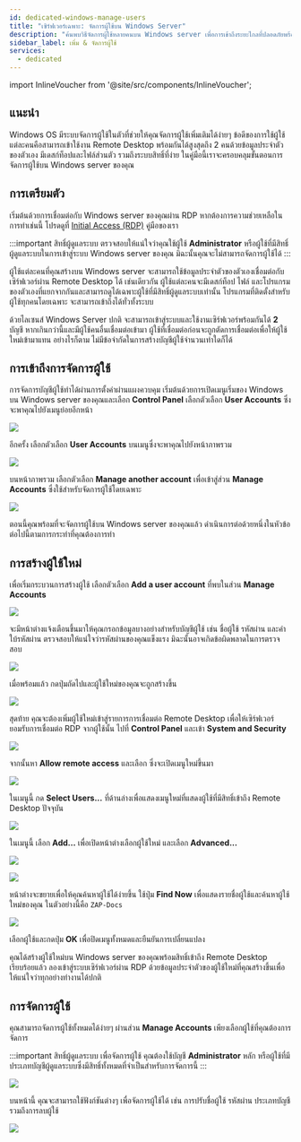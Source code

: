 ```yaml
---
id: dedicated-windows-manage-users
title: "เซิร์ฟเวอร์เฉพาะ: จัดการผู้ใช้บน Windows Server"
description: "ค้นพบวิธีจัดการผู้ใช้หลายคนบน Windows server เพื่อการเข้าถึงระยะไกลที่ปลอดภัยพร้อมกันและสภาพแวดล้อมที่ปรับแต่งได้ → เรียนรู้เพิ่มเติมตอนนี้"
sidebar_label: เพิ่ม & จัดการผู้ใช้
services:
  - dedicated
---
```


import InlineVoucher from '@site/src/components/InlineVoucher';

## แนะนำ

Windows OS มีระบบจัดการผู้ใช้ในตัวที่ช่วยให้คุณจัดการผู้ใช้เพิ่มเติมได้ง่ายๆ ข้อดีของการใช้ผู้ใช้แต่ละคนคือสามารถเข้าใช้งาน Remote Desktop พร้อมกันได้สูงสุดถึง 2 คนด้วยข้อมูลประจำตัวของตัวเอง มีเดสก์ท็อปและไฟล์ส่วนตัว รวมถึงระบบสิทธิ์ที่ง่าย ในคู่มือนี้เราจะครอบคลุมขั้นตอนการจัดการผู้ใช้บน Windows server ของคุณ

<InlineVoucher />

## การเตรียมตัว

เริ่มต้นด้วยการเชื่อมต่อกับ Windows server ของคุณผ่าน RDP หากต้องการความช่วยเหลือในการทำเช่นนี้ โปรดดูที่ [Initial Access (RDP)](dedicated-windows-userdp.md) คู่มือของเรา

:::important สิทธิ์ผู้ดูแลระบบ
ตรวจสอบให้แน่ใจว่าคุณใช้ผู้ใช้ **Administrator** หรือผู้ใช้ที่มีสิทธิ์ผู้ดูแลระบบในการเข้าสู่ระบบ Windows server ของคุณ มิฉะนั้นคุณจะไม่สามารถจัดการผู้ใช้ได้
:::

ผู้ใช้แต่ละคนที่คุณสร้างบน Windows server จะสามารถใช้ข้อมูลประจำตัวของตัวเองเชื่อมต่อกับเซิร์ฟเวอร์ผ่าน Remote Desktop ได้ เช่นเดียวกัน ผู้ใช้แต่ละคนจะมีเดสก์ท็อป ไฟล์ และโปรแกรมของตัวเองที่แยกจากกันและสามารถดูได้เฉพาะผู้ใช้ที่มีสิทธิ์ผู้ดูแลระบบเท่านั้น โปรแกรมที่ติดตั้งสำหรับผู้ใช้ทุกคนโดยเฉพาะ จะสามารถเข้าถึงได้ทั่วทั้งระบบ

ด้วยไลเซนส์ Windows Server ปกติ จะสามารถเข้าสู่ระบบและใช้งานเซิร์ฟเวอร์พร้อมกันได้ **2** บัญชี หากเกินกว่านี้และมีผู้ใช้คนอื่นเชื่อมต่อเข้ามา ผู้ใช้ที่เชื่อมต่อก่อนจะถูกตัดการเชื่อมต่อเพื่อให้ผู้ใช้ใหม่เข้ามาแทน อย่างไรก็ตาม ไม่มีข้อจำกัดในการสร้างบัญชีผู้ใช้จำนวนเท่าใดก็ได้

## การเข้าถึงการจัดการผู้ใช้

การจัดการบัญชีผู้ใช้ทำได้ผ่านการตั้งค่าผ่านแผงควบคุม เริ่มต้นด้วยการเปิดเมนูเริ่มของ Windows บน Windows server ของคุณและเลือก **Control Panel** เลือกตัวเลือก **User Accounts** ซึ่งจะพาคุณไปยังเมนูย่อยอีกหน้า

![](https://screensaver01.zap-hosting.com/index.php/s/zePaY2rcCwTgaCo/preview)

อีกครั้ง เลือกตัวเลือก **User Accounts** บนเมนูซึ่งจะพาคุณไปยังหน้าภาพรวม

![](https://screensaver01.zap-hosting.com/index.php/s/rafwZP8rDnycjpa/preview)

บนหน้าภาพรวม เลือกตัวเลือก **Manage another account** เพื่อเข้าสู่ส่วน **Manage Accounts** ซึ่งใช้สำหรับจัดการผู้ใช้โดยเฉพาะ

![](https://screensaver01.zap-hosting.com/index.php/s/iyQ9ZXoFLdMTNSZ/preview)

ตอนนี้คุณพร้อมที่จะจัดการผู้ใช้บน Windows server ของคุณแล้ว ดำเนินการต่อด้วยหนึ่งในหัวข้อต่อไปนี้ตามการกระทำที่คุณต้องการทำ

## การสร้างผู้ใช้ใหม่

เพื่อเริ่มกระบวนการสร้างผู้ใช้ เลือกตัวเลือก **Add a user account** ที่พบในส่วน **Manage Accounts**

![](https://screensaver01.zap-hosting.com/index.php/s/x4EpREF5FJoLycw/preview)

จะมีหน้าต่างแจ้งเตือนขึ้นมาให้คุณกรอกข้อมูลบางอย่างสำหรับบัญชีผู้ใช้ เช่น ชื่อผู้ใช้ รหัสผ่าน และคำใบ้รหัสผ่าน ตรวจสอบให้แน่ใจว่ารหัสผ่านของคุณแข็งแรง มิฉะนั้นอาจเกิดข้อผิดพลาดในการตรวจสอบ

![](https://screensaver01.zap-hosting.com/index.php/s/dAyCkyAA2BLwNNe/preview)

เมื่อพร้อมแล้ว กดปุ่มถัดไปและผู้ใช้ใหม่ของคุณจะถูกสร้างขึ้น

![](https://screensaver01.zap-hosting.com/index.php/s/zEZGXQH9ErcCbgD/preview)

สุดท้าย คุณจะต้องเพิ่มผู้ใช้ใหม่เข้าสู่รายการการเชื่อมต่อ Remote Desktop เพื่อให้เซิร์ฟเวอร์ยอมรับการเชื่อมต่อ RDP จากผู้ใช้นั้น ไปที่ **Control Panel** และเข้า **System and Security**

![](https://screensaver01.zap-hosting.com/index.php/s/NtNg7sRRgDdnffr/preview)

จากนั้นหา **Allow remote access** และเลือก ซึ่งจะเปิดเมนูใหม่ขึ้นมา

![](https://screensaver01.zap-hosting.com/index.php/s/diBL57HtffpNAGX/preview)

ในเมนูนี้ กด **Select Users...** ที่ด้านล่างเพื่อแสดงเมนูใหม่ที่แสดงผู้ใช้ที่มีสิทธิ์เข้าถึง Remote Desktop ปัจจุบัน

![](https://screensaver01.zap-hosting.com/index.php/s/TP7LW2pWboFKixy/preview)

ในเมนูนี้ เลือก **Add...** เพื่อเปิดหน้าต่างเลือกผู้ใช้ใหม่ และเลือก **Advanced...**

![](https://screensaver01.zap-hosting.com/index.php/s/MTinLT9PDA45TAS/preview)

![](https://screensaver01.zap-hosting.com/index.php/s/SNd89fxNXKbfBBt/preview)

หน้าต่างจะขยายเพื่อให้คุณค้นหาผู้ใช้ได้ง่ายขึ้น ใช้ปุ่ม **Find Now** เพื่อแสดงรายชื่อผู้ใช้และค้นหาผู้ใช้ใหม่ของคุณ ในตัวอย่างนี้คือ `ZAP-Docs`

![](https://screensaver01.zap-hosting.com/index.php/s/spQL9fTNd778bry/preview)

เลือกผู้ใช้และกดปุ่ม **OK** เพื่อปิดเมนูทั้งหมดและยืนยันการเปลี่ยนแปลง

คุณได้สร้างผู้ใช้ใหม่บน Windows server ของคุณพร้อมสิทธิ์เข้าถึง Remote Desktop เรียบร้อยแล้ว ลองเข้าสู่ระบบเซิร์ฟเวอร์ผ่าน RDP ด้วยข้อมูลประจำตัวของผู้ใช้ใหม่ที่คุณสร้างขึ้นเพื่อให้แน่ใจว่าทุกอย่างทำงานได้ปกติ

## การจัดการผู้ใช้

คุณสามารถจัดการผู้ใช้ทั้งหมดได้ง่ายๆ ผ่านส่วน **Manage Accounts** เพียงเลือกผู้ใช้ที่คุณต้องการจัดการ

:::important สิทธิ์ผู้ดูแลระบบ
เพื่อจัดการผู้ใช้ คุณต้องใช้บัญชี **Administrator** หลัก หรือผู้ใช้ที่มีประเภทบัญชีผู้ดูแลระบบซึ่งมีสิทธิ์ทั้งหมดที่จำเป็นสำหรับการจัดการนี้
:::

![](https://screensaver01.zap-hosting.com/index.php/s/yJPTWKieZNZXifH/preview)

บนหน้านี้ คุณจะสามารถใช้ฟังก์ชันต่างๆ เพื่อจัดการผู้ใช้ได้ เช่น การปรับชื่อผู้ใช้ รหัสผ่าน ประเภทบัญชี รวมถึงการลบผู้ใช้

![](https://screensaver01.zap-hosting.com/index.php/s/tkPtbrmfsnK3TcG/preview)

<InlineVoucher />